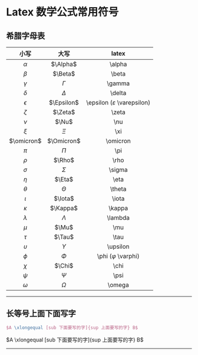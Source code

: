# Latex 数学公式常用符号

[annotation]: <id> (440c89b7-cdcf-4328-ad3d-b35c454f7c7e)
[annotation]: <status> (public)
[annotation]: <create_time> (2019-04-17 15:39:11)
[annotation]: <category> (计算机技术)

## 希腊字母表

| 小写 | 大写 | latex |
| :-: | :-: | :-: |
| $\alpha$ | $\Alpha$ | \alpha |
| $\beta$ | $\Beta$ | \beta |
| $\gamma$ | $\Gamma$ | \gamma |
| $\delta$ | $\Delta$ | \delta |
| $\epsilon$ | $\Epsilon$ | \epsilon ($\varepsilon$ \varepsilon) |
| $\zeta$ | $\Zeta$ | \zeta |
| $\nu$ | $\Nu$ | \nu |
| $\xi$ | $\Xi$ | \xi |
| $\omicron$ | $\Omicron$ | \omicron |
| $\pi$ | $\Pi$ | \pi |
| $\rho$ | $\Rho$ | \rho |
| $\sigma$ | $\Sigma$ | \sigma |
| $\eta$ | $\Eta$ | \eta |
| $\theta$ | $\Theta$ | \theta |
| $\iota$ | $\Iota$ | \iota |
| $\kappa$ | $\Kappa$ | \kappa |
| $\lambda$ | $\Lambda$ | \lambda |
| $\mu$ | $\Mu$ | \mu |
| $\tau$ | $\Tau$ | \tau |
| $\upsilon$ | $\Upsilon$ | \upsilon |
| $\phi$ | $\Phi$ | \phi ($\varphi$ \varphi) |
| $\chi$ | $\Chi$ | \chi |
| $\psi$ | $\Psi$ | \psi |
| $\omega$ | $\Omega$ | \omega |

---

## 长等号上面下面写字

```latex
$A \xlongequal [sub 下面要写的字]{sup 上面要写的字} B$
```
$A \xlongequal [sub 下面要写的字]{sup 上面要写的字} B$

---